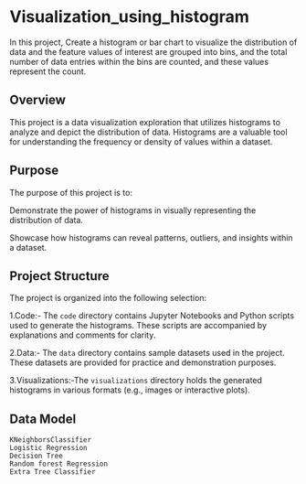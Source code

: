 # Visualization_using_histogram
  In this project, Create a histogram or bar chart to visualize the distribution of data and the feature values of interest are grouped into bins, and the total number of data entries within the bins are counted, and these values represent the count.

## Overview
This project is a data visualization exploration that utilizes histograms to analyze and depict the distribution of data. 
Histograms are a valuable tool for understanding the frequency or density of values within a dataset.

## Purpose

The purpose of this project is to:

   Demonstrate the power of histograms in visually representing the distribution of data.
   
   Showcase how histograms can reveal patterns, outliers, and insights within a dataset.
  

## Project Structure

The project is organized into the following selection:

1.Code:- The `code` directory contains Jupyter Notebooks and Python scripts used to generate the histograms. These scripts are accompanied by explanations and comments for clarity.

2.Data:- The `data` directory contains sample datasets used in the project. These datasets are provided for practice and demonstration purposes.

3.Visualizations:-The `visualizations` directory holds the generated histograms in various formats (e.g., images or interactive plots).

##  Data Model

    KNeighborsClassifier
    Logistic Regression
    Decision Tree
    Random forest Regression
    Extra Tree Classifier
    

